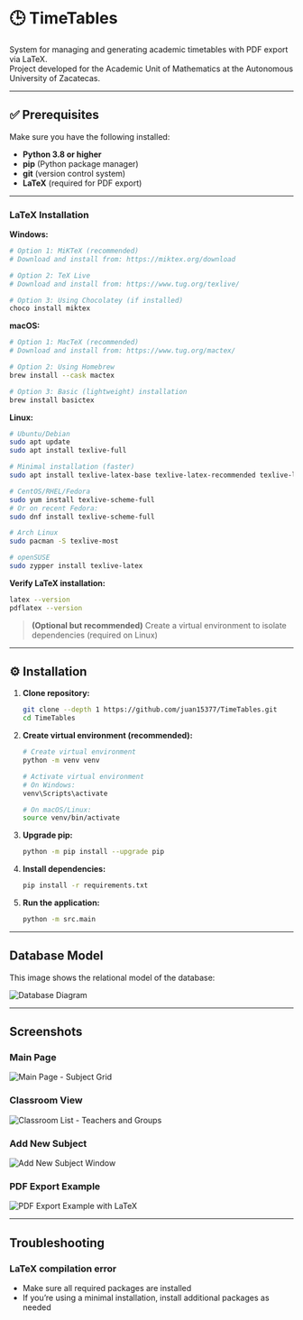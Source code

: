 # 🕒 TimeTables

System for managing and generating academic timetables with PDF export via LaTeX.  
Project developed for the Academic Unit of Mathematics at the Autonomous University of Zacatecas.

---

## ✅ Prerequisites

Make sure you have the following installed:

- **Python 3.8 or higher**
- **pip** (Python package manager)
- **git** (version control system)
- **LaTeX** (required for PDF export)

---

### LaTeX Installation

**Windows:**
```bash
# Option 1: MiKTeX (recommended)
# Download and install from: https://miktex.org/download

# Option 2: TeX Live
# Download and install from: https://www.tug.org/texlive/

# Option 3: Using Chocolatey (if installed)
choco install miktex
```

**macOS:**
```bash
# Option 1: MacTeX (recommended)
# Download and install from: https://www.tug.org/mactex/

# Option 2: Using Homebrew
brew install --cask mactex

# Option 3: Basic (lightweight) installation
brew install basictex
```

**Linux:**
```bash
# Ubuntu/Debian
sudo apt update
sudo apt install texlive-full

# Minimal installation (faster)
sudo apt install texlive-latex-base texlive-latex-recommended texlive-latex-extra

# CentOS/RHEL/Fedora
sudo yum install texlive-scheme-full
# Or on recent Fedora:
sudo dnf install texlive-scheme-full

# Arch Linux
sudo pacman -S texlive-most

# openSUSE
sudo zypper install texlive-latex
```

**Verify LaTeX installation:**
```bash
latex --version
pdflatex --version
```

> **(Optional but recommended)** Create a virtual environment to isolate dependencies (required on Linux)

---

## ⚙️ Installation

1. **Clone repository:**
   ```bash
   git clone --depth 1 https://github.com/juan15377/TimeTables.git
   cd TimeTables
   ```

2. **Create virtual environment (recommended):**
   ```bash
   # Create virtual environment
   python -m venv venv
   
   # Activate virtual environment
   # On Windows:
   venv\Scripts\activate
   
   # On macOS/Linux:
   source venv/bin/activate
   ```

3. **Upgrade pip:**
   ```bash
   python -m pip install --upgrade pip
   ```

4. **Install dependencies:**
   ```bash
   pip install -r requirements.txt
   ```

5. **Run the application:**
   ```bash
   python -m src.main
   ```

---

## Database Model

This image shows the relational model of the database:

![Database Diagram](./assets/readme/ERD_DATABASE.png)

---

## Screenshots

### Main Page

![Main Page - Subject Grid](./assets/readme/grid_subjects_GUI.png)

### Classroom View

![Classroom List - Teachers and Groups](./assets/readme/list_classrooms.png)

### Add New Subject

![Add New Subject Window](./assets/readme/new_subject.png)

### PDF Export Example

![PDF Export Example with LaTeX](./assets/readme/export_pdf_example.png)

---

## Troubleshooting

### LaTeX compilation error
- Make sure all required packages are installed
- If you’re using a minimal installation, install additional packages as needed

